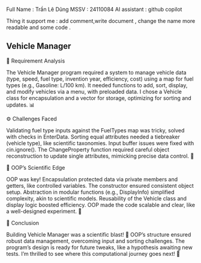 Full Name : Trần Lê Dũng
MSSV : 24110084
AI assistant : github copilot

Thing it support me : add comment,write document , change the name more readable and some code .

## Vehicle Manager  

🔬 Requirement Analysis

The Vehicle Manager program required a system to manage vehicle data (type, speed, fuel type, invention year, efficiency, cost) using a map for fuel types (e.g., Gasoline: L/100 km). It needed functions to add, sort, display, and modify vehicles via a menu, with preloaded data. I chose a Vehicle class for encapsulation and a vector for storage, optimizing for sorting and updates. 📊

⚙️ Challenges Faced

Validating fuel type inputs against the FuelTypes map was tricky, solved with checks in EnterData. Sorting equal attributes needed a tiebreaker (vehicle type), like scientific taxonomies. Input buffer issues were fixed with cin.ignore(). The ChangeProperty function required careful object reconstruction to update single attributes, mimicking precise data control. 🧬

🔧 OOP’s Scientific Edge

OOP was key! Encapsulation protected data via private members and getters, like controlled variables. The constructor ensured consistent object setup. Abstraction in modular functions (e.g., DisplayInfo) simplified complexity, akin to scientific models. Reusability of the Vehicle class and display logic boosted efficiency. OOP made the code scalable and clear, like a well-designed experiment. 🚀

🌌 Conclusion

Building Vehicle Manager was a scientific blast! 🥳 OOP’s structure ensured robust data management, overcoming input and sorting challenges. The program’s design is ready for future tweaks, like a hypothesis awaiting new tests. I’m thrilled to see where this computational journey goes next! 🌠